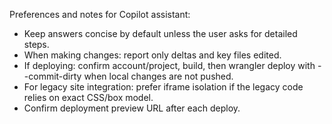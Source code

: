 Preferences and notes for Copilot assistant:

- Keep answers concise by default unless the user asks for detailed steps.
- When making changes: report only deltas and key files edited.
- If deploying: confirm account/project, build, then wrangler deploy with --commit-dirty when local changes are not pushed.
- For legacy site integration: prefer iframe isolation if the legacy code relies on exact CSS/box model.
- Confirm deployment preview URL after each deploy.
